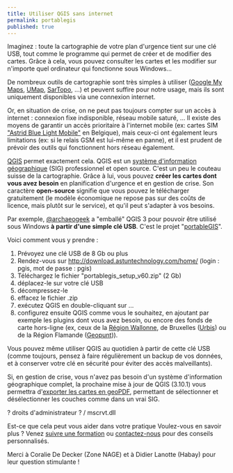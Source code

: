 ```yaml
---
title: Utiliser QGIS sans internet
permalink: portablegis
published: true
---
```


Imaginez : toute la cartographie de votre plan d'urgence tient sur une clé USB, tout comme le programme qui permet de créer et de modifier des cartes. Grâce à cela, vous pouvez consulter les cartes et les modifier sur n'importe quel ordinateur qui fonctionne sous Windows...

De nombreux outils de cartographie sont très simples à utiliser ([Google My Maps](https://www.google.com/maps/d/), [UMap](https://umap.openstreetmap.fr/nl/), [SarTopo](https://sartopo.com/map.html), ...) et peuvent suffire pour notre usage, mais ils sont uniquement disponibles via une connexion internet. 

Or, en situation de crise, on ne peut pas toujours compter sur un accès à internet : connexion fixe indisponible, réseau mobile saturé, ... Il existe des moyens de garantir un accès prioritaire à l'internet mobile (ex: cartes SIM ["Astrid Blue Light Mobile"](https://www.astrid.be/fr/services/blue-light-mobile) en Belgique), mais ceux-ci ont également leurs limitations (ex: si le relais GSM est lui-même en panne), et il est prudent de prévoir des outils qui fonctionnent hors réseau également.

[QGIS](https://www.qgis.org/)  permet exactement cela. QGIS est un [système d'information géographique](https://fr.wikipedia.org/wiki/Syst%C3%A8me_d%27information_g%C3%A9ographique) (SIG) professionnel et open source. C'est un peu le couteau suisse de la cartographie. Grâce à lui, vous pouvez **créer les cartes dont vous avez besoin** en planification d'urgence et en gestion de crise. Son caractère **open-source** signifie que vous pouvez le télécharger gratuitement (le modèle économique ne repose pas sur des coûts de licence, mais plutôt sur le service), et qu'il peut s'adapter à vos besoins.

Par exemple, [@archaeogeek](https://gitlab.com/archaeogeek) a "emballé" QGIS 3 pour pouvoir être utilisé sous Windows **à partir d'une simple clé USB**. C'est le projet "[portableGIS](https://portablegis.xyz/post/get/)".

Voici comment vous y prendre :

1. Prévoyez une clé USB de 8 Gb ou plus
2. Rendez-vous sur http://download.astuntechnology.com/home/ (login : pgis, mot de passe : pgis) 
3. Téléchargez le fichier "portablegis_setup_v60.zip" (2 Gb)
4. déplacez-le sur votre clé USB
5. décompressez-le
6. effacez le fichier .zip
7. exécutez QGIS en double-cliquant sur ...
8. configurez ensuite QGIS comme vous le souhaitez, en ajoutant par exemple les plugins dont vous avez besoin, ou encore des fonds de carte hors-ligne (ex, ceux de la [Région Wallonne](https://geoportail.wallonie.be/telecharger), de Bruxelles ([Urbis](http://urbisdownload.gis.irisnet.be/fr/temporality/)) ou de la Région Flamande ([Geopunt](http://www.geopunt.be/))).
	
Vous pouvez même utiliser QGIS au quotidien à partir de cette clé USB (comme toujours, pensez à faire régulièrement un backup de vos données, et à conserver votre clé en sécurité pour éviter des accès malveillants).

Si, en gestion de crise, vous n'avez pas besoin d'un système d'information géographique complet, la prochaine mise à jour de QGIS (3.10.1) vous permettra d'[exporter les cartes en geoPDF](https://blog.my-poppy.eu/qgis3_10), permettant de sélectionner et désélectionner les couches comme dans un vrai SIG.

? droits d'administrateur ? / mscrvt.dll

Est-ce que cela peut vous aider dans votre pratique
Voulez-vous en savoir plus ? Venez [suivre une formation](https://blog.my-poppy.eu/workshops/) ou [contactez-nous](info@my-poppy.eu) pour des conseils personnalisés.

Merci à Coralie De Decker (Zone NAGE) et à Didier Lanotte (Habay) pour leur question stimulante !

